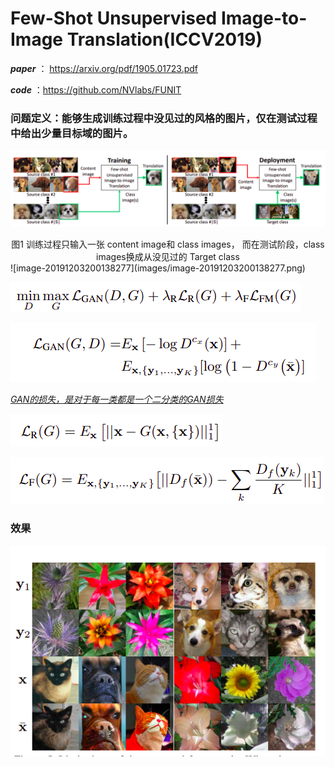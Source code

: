 # Few-Shot Unsupervised Image-to-Image Translation(ICCV2019)

***paper*** ： https://arxiv.org/pdf/1905.01723.pdf

***code*** ：https://github.com/NVlabs/FUNIT



### 问题定义：能够生成训练过程中没见过的风格的图片，仅在测试过程中给出少量目标域的图片。



![image-20191203185721539](images/image-20191203185721539.png)

<center>图1 训练过程只输入一张 content image和 class images， 而在测试阶段，class images换成从没见过的 Target class</center>
![image-20191203200138277](images/image-20191203200138277.png)

![image-20191203200158880](images/image-20191203200158880.png)

![image-20191203200236689](images/image-20191203200236689.png)

*<u>GAN的损失，是对于每一类都是一个二分类的GAN损失</u>*

![image-20191203200343128](images/image-20191203200343128.png)

![image-20191203200356131](images/image-20191203200356131.png)

### 效果

![image-20191203200645222](images/image-20191203200645222.png)







